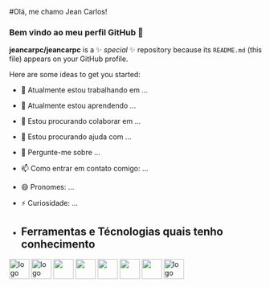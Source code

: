          
#Olá, me chamo Jean Carlos!
### Bem vindo ao meu perfil GitHub 👋

**jeancarpc/jeancarpc** is a ✨ _special_ ✨ repository because its `README.md` (this file) appears on your GitHub profile.

Here are some ideas to get you started:

- 🔭 Atualmente estou trabalhando em ...
- 🌱 Atualmente estou aprendendo ...
- 👯 Estou procurando colaborar em ...
- 🤔 Estou procurando ajuda com ...
- 💬 Pergunte-me sobre ...
- 📫 Como entrar em contato comigo: ...
- 😄 Pronomes: ...
- ⚡ Curiosidade: ...

- ## Ferramentas e Técnologias quais tenho conhecimento
<div>
          <img loading="lazy" src="https://cdn.jsdelivr.net/gh/devicons/devicon/icons/linux/linux-original.svg" alt="logo linux" width="40" height="40"/> 
         <img loading="lazy" src="https://cdn.jsdelivr.net/gh/devicons/devicon/icons/html5/html5-original.svg" alt="logo linux" width="40" height="40"/>
         <img loading="lazy" src="https://cdn.jsdelivr.net/gh/devicons/devicon/icons/css3/css3-original.svg" width="40" height="40" />
         <img src="https://cdn.jsdelivr.net/gh/devicons/devicon/icons/javascript/javascript-original.svg" width="40" height="40" />
         <img src="https://cdn.jsdelivr.net/gh/devicons/devicon/icons/react/react-original.svg" width="40" height="40" />
         <img src="https://cdn.jsdelivr.net/gh/devicons/devicon/icons/csharp/csharp-original.svg" width="40" height="40" />
         <img src="https://cdn.jsdelivr.net/gh/devicons/devicon/icons/docker/docker-original.svg" width="40" height="40" />
         <img loading="lazy" src="https://cdn.jsdelivr.net/gh/devicons/devicon/icons/java/java-original.svg" alt="logo java" width="40" height="40"/> 
</div>
          
          
          
          

